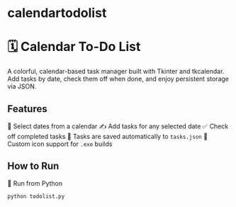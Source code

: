 # calendartodolist
# 🗓️ Calendar To-Do List
A colorful, calendar-based task manager built with Tkinter and tkcalendar.  
Add tasks by date, check them off when done, and enjoy persistent storage via JSON.
## Features
📅 Select dates from a calendar
✍️ Add tasks for any selected date
✅ Check off completed tasks
💾 Tasks are saved automatically to `tasks.json`
🎨 Custom icon support for `.exe` builds
## How to Run
🐍 Run from Python
```bash
python todolist.py
